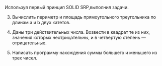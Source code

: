 Используя первый принцип SOLID SRP,выполнил задачи.

3) Вычислить периметр и площадь прямоугольного треугольника по длинам а и b  двух катетов.

5) Даны три действительных числа. Возвести в квадрат те из них, значения которых неотрицательны, и в четвертую степень — отрицательные.

6) Написать программу нахождения суммы большего и меньшего из трех чисел.